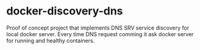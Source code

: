 # docker-discovery-dns

Proof of concept project that implements DNS SRV service discovery for local docker server. Every time DNS request comming it ask docker server for running and healthy containers.
